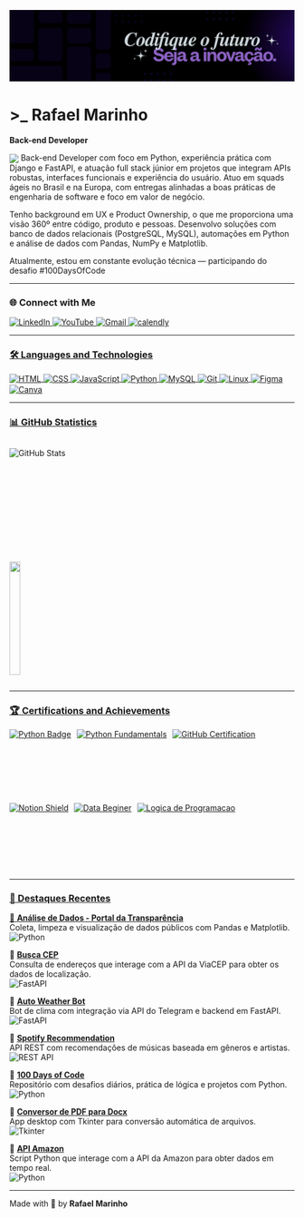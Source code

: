 ![banner)](/banner.png)<br>

# >_ Rafael Marinho
**Back-end Developer** 

<img src="https://readme-typing-svg.demolab.com?font=Fira+Code&weight=200&pause=1000&color=C799FF&width=300&lines=Welcome+to+my+Github!+" align="center">
Back-end Developer com foco em Python, experiência prática com Django e FastAPI, e atuação full stack júnior em projetos que integram APIs robustas, interfaces funcionais e experiência do usuário. Atuo em squads ágeis no Brasil e na Europa, com entregas alinhadas a boas práticas de engenharia de software e foco em valor de negócio.

Tenho background em UX e Product Ownership, o que me proporciona uma visão 360º entre código, produto e pessoas. Desenvolvo soluções com banco de dados relacionais (PostgreSQL, MySQL), automações em Python e análise de dados com Pandas, NumPy e Matplotlib.

Atualmente, estou em constante evolução técnica — participando do desafio #100DaysOfCode  

---

### 🌐 Connect with Me  

<div> 
  <a href="https://www.linkedin.com/in/fhaelmarinho" target="_blank">
    <img src="https://img.shields.io/badge/-LinkedIn-%232E87FB?style=for-the-badge&logo=linkedin&logoColor=white" alt="LinkedIn">
     </a> 
  <a href="https://www.youtube.com/@codewithfhael" target="_blank">
    <img src="https://img.shields.io/badge/YouTube-FF0000?style=for-the-badge&logo=youtube&logoColor=white" alt="YouTube">
  </a>
  <a href="mailto:fhaelmarinho@gmail.com">
    <img src="https://img.shields.io/badge/-Gmail-%23D14836?style=for-the-badge&logo=gmail&logoColor=white" alt="Gmail">
  </a>
  <a href="https://www.calendly.com/fhaelmarinhodev/consultoria" target="_blank">
    <img src="https://img.shields.io/badge/Calendly-126fa5?style=for-the-badge&logo=calendly&logoColor=white" alt="calendly">
  
</div>  

---

### 🛠️ Languages and Technologies  

<div style="display: inline_block">
   <img align="center" alt="HTML" src="https://img.shields.io/badge/HTML5-8e00cd?style=for-the-badge&logo=html5&logoColor=white">
  <img align="center" alt="CSS"  src="https://img.shields.io/badge/CSS3-8e00cd?style=for-the-badge&logo=css3&logoColor=white">
  <img align="center" alt="JavaScript" src="https://img.shields.io/badge/JavaScript-8e00cd?style=for-the-badge&logo=javascript&logoColor=white">
  <img align="center" alt="Python" src="https://img.shields.io/badge/Python-8e00cd?style=for-the-badge&logo=python&logoColor=white">
  <img align="center" alt="MySQL"  src="https://img.shields.io/badge/MySQL-8e00cd?style=for-the-badge&logo=mysql&logoColor=white">
  <img align="center" alt="Git"  src="https://img.shields.io/badge/GIT-8e00cd?style=for-the-badge&logo=git&logoColor=white"> 
  <img align="center" alt="Linux" src="https://img.shields.io/badge/Linux-8e00cd?style=for-the-badge&logo=linux&logoColor=white""> 
  <img align="center" alt="Figma" src="https://img.shields.io/badge/Figma-8e00cd?style=for-the-badge&logo=figma&logoColor=white">
  <img align="center" alt="Canva" src="https://img.shields.io/badge/Canva-8e00cd.svg?&style=for-the-badge&logo=Canva&logoColor=white">
</div>  

---

### 📊 GitHub Statistics  

<div style="display: flex; align-items: center; gap: 20px;">

  <img 
    align="left" 
    alt="GitHub Stats" 
    height="200" 
    src="https://github-readme-stats.vercel.app/api?username=fhaelmarinho&show_icons=true&theme=midnight-purple&include_all_commits=false"
    />
   <img src="https://github-readme-stats.vercel.app/api/top-langs/?username=fhaelmarinho&theme=midnight-purple&hide_border=false&include_all_commits=false&count_private=false&layout=compact" width="40%" height="200" align="center"> <br>  
  
</div>  

---

### 🏆 Certifications and Achievements  

<div style="display: flex; gap: 10px; flex-wrap: wrap;">
  <img alt="Python Badge" height="120" src="https://assets.dio.me/wqFNFD1_7AKN1MpbZvurY1cUcpUXQ2ELMfW5Bi9R8VM/f:webp/h:120/q:80/L3RyYWNrcy9lN2MzZjVkNy0yMTEwLTQ3N2YtYmYxMS0wNjg3MjQzMjZjYzEucG5n" />
  <img alt="Python Fundamentals" height="120" src="https://assets.dio.me/QGBMU101QN38cA6c6M9ukxMZvjWMsUrEyHXYR7AAf2s/f:webp/h:120/q:80/L3RyYWNrcy9hNzM2ZWY0Mi0wZDJmLTQwNzktYWRiNC0yNWM1NWM4NWJhMmIucG5n" />
  <img alt="GitHub Certification" height="120" src="https://assets.dio.me/N3ET28fsUKPyJZb6mh6vdqhVziWjbk3xPNlE_velBWs/f:webp/h:120/q:80/L3RyYWNrcy85NzIyOTdkYy00MzU3LTRhZjQtYWJlYS04OWEzODg1M2E5NDkucG5n" />
  <img alt="Notion Shield" height="120" src="https://hermes.dio.me/courses/badge/04e7459a-d32e-4839-b13b-e35a590242a4.png" />
  <img alt="Data Beginer" height="120" src="https://bip.brightspace.com/31b3293b-2f2a-4c20-ae81-70694e5d5ddc/d2l/awards/v2/openbadges/394/badge/image?shareType=4" />
  <img alt="Logica de Programacao" height="120" src="https://assets.dio.me/0JQqr8ZwT-UxlnECL_OiT33rG3DrDD_Lc1BCMsn_iso/f:webp/h:120/q:80/L3RyYWNrcy8zZjAzZTNmNS03Nzk1LTQ1NzktYTI1YS0wZTk1ODdlMGRmNzcucG5n" />
</div>  

---

### 📌 Destaques Recentes

🔹 **[Análise de Dados - Portal da Transparência](https://github.com/fhaelmarinho/analise_de_dados-portal_da_transparencia)**  
Coleta, limpeza e visualização de dados públicos com Pandas e Matplotlib.  
![Python](https://img.shields.io/badge/-Python-3776AB?style=flat&logo=python&logoColor=white)

🔹 **[Busca CEP](https://buscacepfastapi-production.up.railway.app/docs)**  
Consulta de endereços que interage com a API da ViaCEP para obter os dados de localização.  
![FastAPI](https://img.shields.io/badge/-FastAPI-009688?style=flat&logo=fastapi&logoColor=white)

🔹 **[Auto Weather Bot](https://github.com/fhaelmarinho/auto_weather)**  
Bot de clima com integração via API do Telegram e backend em FastAPI.  
![FastAPI](https://img.shields.io/badge/-FastAPI-009688?style=flat&logo=fastapi&logoColor=white)

🔹 **[Spotify Recommendation](https://github.com/fhaelmarinho/spotify_recommendations)**  
API REST com recomendações de músicas baseada em gêneros e artistas.  
![REST API](https://img.shields.io/badge/-REST%20API-4CAF50?style=flat&logo=swagger&logoColor=white)

🔹 **[100 Days of Code](https://github.com/fhaelmarinho/100DaysOfCode)**  
Repositório com desafios diários, prática de lógica e projetos com Python.  
![Python](https://img.shields.io/badge/-Python-3776AB?style=flat&logo=python&logoColor=white)

🔹 **[Conversor de PDF para Docx](https://github.com/fhaelmarinho/PDFtoDOCX)**  
App desktop com Tkinter para conversão automática de arquivos.  
![Tkinter](https://img.shields.io/badge/-Tkinter-FF9800?style=flat&logo=python&logoColor=white)

🔹 **[API Amazon](https://github.com/fhaelmarinho/Amazon-API/blob/main/main.py)**  
Script Python que interage com a API da Amazon para obter dados em tempo real.  
![Python](https://img.shields.io/badge/-Python-3776AB?style=flat&logo=python&logoColor=white)

---

Made with 💜 by **Rafael Marinho**  
